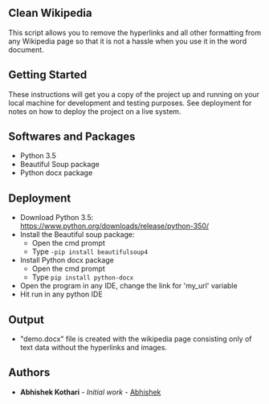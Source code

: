 ## Clean Wikipedia
This script allows you to remove the hyperlinks and all other formatting from any Wikipedia page so that it is not a hassle when you use it in the word document.
    
## Getting Started
These instructions will get you a copy of the project up and running on your local machine for development and testing purposes. See deployment for notes on how to deploy the project on a live system.

## Softwares and Packages
* Python 3.5 
* Beautiful Soup package
* Python docx package

## Deployment
* Download Python 3.5: https://www.python.org/downloads/release/python-350/
* Install the Beautiful soup package:
    * Open the cmd prompt
    * Type  `-pip install beautifulsoup4`
* Install Python docx package
    * Open the cmd prompt
    * Type `pip install python-docx`
* Open the program in any IDE, change the link for 'my_url' variable
* Hit run in any python IDE

## Output
* "demo.docx" file is created with the wikipedia page consisting only of text data without the hyperlinks and images.

## Authors

* **Abhishek Kothari** - *Initial work* - [Abhishek](https://github.com/abhishekkothari09)
